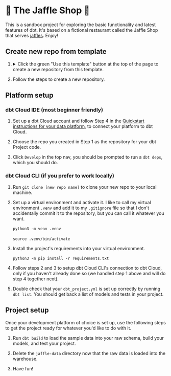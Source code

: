 # 🥪 The Jaffle Shop 🦘

This is a sandbox project for exploring the basic functionality and latest features of dbt. It's based on a fictional restaurant called the Jaffle Shop that serves [jaffles](https://en.wikipedia.org/wiki/Pie_iron). Enjoy!

## Create new repo from template

1. <details>
   <summary>Click the green "Use this template" button at the top of the page to create a new repository from this template.</summary>

   ![Click 'Use this template'](/.github/static/use-template.gif)
   </details>

2. Follow the steps to create a new repository.

## Platform setup

### dbt Cloud IDE (most beginner friendly)

1. Set up a dbt Cloud account and follow Step 4 in the [Quickstart instructions for your data platform](https://docs.getdbt.com/quickstarts), to connect your platform to dbt Cloud.

2. Choose the repo you created in Step 1 as the repository for your dbt Project code.

3. Click `Develop` in the top nav, you should be prompted to run a `dbt deps`, which you should do.

### dbt Cloud CLI (if you prefer to work locally)

1. Run `git clone [new repo name]` to clone your new repo to your local machine.

2. Set up a virtual environment and activate it. I like to call my virtual environment `.venv` and add it to my `.gitignore` file so that I don't accidentally commit it to the repository, but you can call it whatever you want.

   ```shell
   python3 -m venv .venv

   source .venv/bin/activate
   ```

3. Install the project's requirements into your virtual environment.

   ```shell
   python3 -m pip install -r requirements.txt
   ```

4. Follow steps 2 and 3 to setup dbt Cloud CLI's connection to dbt Cloud, only if you haven't already done so (we handled step 1 above and will do step 4 together next).

5. Double check that your `dbt_project.yml` is set up correctly by running `dbt list`. You should get back a list of models and tests in your project.

## Project setup

Once your development platform of choice is set up, use the following steps to get the project ready for whatever you'd like to do with it.

1. Run `dbt build` to load the sample data into your raw schema, build your models, and test your project.

2. Delete the `jaffle-data` directory now that the raw data is loaded into the warehouse.

3. Have fun!
